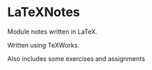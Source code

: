 # LaTeXNotes
Module notes written in LaTeX.

Written using TeXWorks.

Also includes some exercises and assignments
